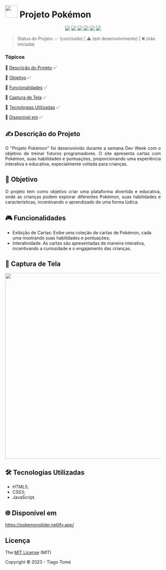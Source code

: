 # <img src="./ProjetoPokemon/src/imagens/pokebola.png" width="40px"/> Projeto Pokémon


<p align="center">
  <img src="https://img.shields.io/badge/HTML5-E34F26?style=for-the-badge&logo=html5&logoColor=white"/>
  <img src="https://img.shields.io/badge/CSS3-1572B6?style=for-the-badge&logo=css3&logoColor=white"/>
  <img src="https://img.shields.io/badge/JavaScript-323330?style=for-the-badge&logo=javascript&logoColor=F7DF1E"/>
  <img src="https://img.shields.io/badge/Netlify-00C7B7?style=for-the-badge&logo=netlify&logoColor=white"/>
  <img src="http://img.shields.io/static/v1?label=STATUS&message=%20CONCLUIDO&color=green&style=for-the-badge"/>
  <img src="http://img.shields.io/static/v1?label=License&message=MIT&color=green&style=for-the-badge"/>
</p>

> Status do Projeto: :white_check_mark: (concluido) | :warning: (em desenvolvimento) | :x: (não iniciada)

### Tópicos
:small_blue_diamond: [Descrição do Projeto](#writing_hand-descrição-do-projeto) :white_check_mark:

:small_blue_diamond: [Objetivo](#dart-objetivo) :white_check_mark:

:small_blue_diamond: [Funcionalidades](#video_game-funcionalidades) :white_check_mark:

:small_blue_diamond: [Captura de Tela](#camera_flash-captura-de-tela) :white_check_mark:

:small_blue_diamond: [Tecnologias Utilizadas](#hammer_and_wrench-tecnologias-utilizadas) :white_check_mark:

:small_blue_diamond: [Disponível em](#globe_with_meridians-disponível-em) :white_check_mark:


## :writing_hand: Descrição do Projeto 
<p align="justify"> O "Projeto Pokémon" foi desenvolvido durante a semana Dev Week com o objetivo de treinar futuros programadores. O site apresenta cartas com Pokémon, suas habilidades e pontuações, proporcionando uma experiência interativa e educativa, especialmente voltada para crianças. </p>

## :dart: Objetivo 
<p align="justify"> O projeto tem como objetivo criar uma plataforma divertida e educativa, onde as crianças podem explorar diferentes Pokémon, suas habilidades e características, incentivando o aprendizado de uma forma lúdica. </p>

## :video_game: Funcionalidades 
- Exibição de Cartas: Exibe uma coleção de cartas de Pokémon, cada uma mostrando suas habilidades e pontuações;
- Interatividade: As cartas são apresentadas de maneira interativa, incentivando a curiosidade e o engajamento das crianças.

## :camera_flash: Captura de Tela 
<div> <img src="https://github.com/tiagoothome/mapaDevWeek/assets/102389691/22f4edbd-c6a6-48e3-a7ce-fd04e118b520.png" width="600px" /> </div>

## :hammer_and_wrench: Tecnologias Utilizadas 
- HTML5;
- CSS3;
- JavaScript.

## :globe_with_meridians: Disponível em 
https://pokemonslider.netlify.app/

## Licença
The [MIT License]() (MIT)

Copyright :copyright: 2023 - Tiago Tomé
